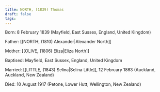 ```yaml
---
title: NORTH, (1839) Thomas
draft: false
tags:
---
```

Born: 8 February 1839 (Mayfield, East Sussex, England, United Kingdom)

Father: [[NORTH, (1810) Alexander|Alexander North]]

Mother: [[OLIVE, (1806) Eliza|Eliza North]]

Baptised: Mayfield, East Sussex, England, United Kingdom

Married: [[LITTLE, (1843) Selina|Selina Little]], 12 February 1863 (Auckland, Auckland, New Zealand)

Died: 10 August 1917 (Petone, Lower Hutt, Wellington, New Zealand)